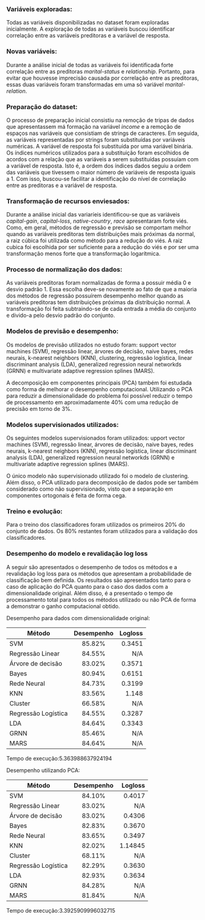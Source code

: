 ### Variáveis exploradas:

Todas as variáveis disponibilizadas no dataset foram exploradas inicialmente. A exploração de todas as variáveis buscou identificar correlação entre as variáveis preditoras e a variável de resposta. 

### Novas variáveis:

Durante a análise inicial de todas as variáveis foi identificada forte correlação entre as preditoras *marital-status* e *relationship*. 
Portanto, para evitar que houvesse imprecisão causada por correlação entre as preditoras, essas duas variáveis foram transformadas em uma só variável *marital-relation*.

### Preparação do dataset:

O processo de preparação inicial consistiu na remoção de tripas de dados que apresentassem má formação na variável *income* 
e a remoção de espaços nas variáveis que consistiam de strings de caracteres. Em seguida, as variáveis representadas por 
strings foram substituídas por variáveis numéricas. A variável de resposta foi substituída por uma variável binária. 
Os índices numéricos utilizados para a substituição foram escolhidos de acordos com a relação que as variáveis a serem 
substituídas possuíam com a variável de resposta. Isto é, a ordem dos índices dados seguiu a ordem das variáveis que
tivessem o maior número de variáveis de resposta iguais a 1. Com isso, buscou-se facilitar a identificação do nível de 
correlação entre as preditoras e a variável de resposta.

### Transformação de recursos enviesados:

Durante a análise inicial das variaríeis identificou-se que as variáveis *capital-gain*, *capital-loss*, *native-country*, 
*race* apresentaram forte viés. Como, em geral, métodos de regressão e previsão se comportam melhor quando as variáveis preditoras
tem distribuições mais próximas da normal, a raiz cúbica foi utilizada como método para a redução do viés. A raiz cubica foi 
escolhida por ser suficiente para a redução do viés e por ser uma transformação menos forte que a transformação logarítmica.

### Processo de normalização dos dados:

As variáveis preditoras foram normalizadas de forma a possuir média 0 e desvio padrão 1. Essa escolha deve-se novamente ao fato de
que a maioria dos métodos de regressão possuírem desempenho melhor quando as variáveis preditoras tem distribuições próximas da
distribuição normal. A transformação foi feita subtraindo-se de cada entrada a média do conjunto e divido-a pelo desvio padrão
do conjunto.

### Modelos de previsão e desempenho:

Os modelos de previsão utilizados no estudo foram: support vector machines (SVM), regressão linear, árvores de decisão,
naive bayes, redes neurais, k-nearest neighbors (KNN), clustering, regressão logística, linear discriminant analysis (LDA),
generalized regression neural networkds (GRNN) e multivariate adaptive regression splines (MARS). 

A decomposição em componentes principais (PCA) também foi estudada como forma de melhorar o desempenho computacional. Utilizando
o PCA para reduzir a dimensionalidade do problema foi possível reduzir o tempo de processamento em aproximadamente 40% com uma
redução de precisão em torno de 3%.

### Modelos supervisionados utilizados:

Os seguintes modelos supervisionados foram utilizados: upport vector machines (SVM), regressão linear, árvores de decisão,
naive bayes, redes neurais, k-nearest neighbors (KNN), regressão logística, linear discriminant analysis (LDA),
generalized regression neural networkds (GRNN) e multivariate adaptive regression splines (MARS).

O único modelo não supervisionado utilizado foi o modelo de clustering. Além disso, o PCA utilizado para decomposição de dados
pode ser também considerado como não supervisionado, visto que a separação em componentes ortogonais é feita de forma cega.

### Treino e evolução:

Para o treino dos classificadores foram utilizados os primeiros 20% do conjunto de dados. Os 80% restantes foram utilizados para a validação dos classificadores.

### Desempenho do modelo e revalidação log loss

A seguir são apresentados o desempenho de todos os métodos e a revalidação log loss para os métodos que apresentam a probabilidade de classificação bem definida. Os resultados são apresentados tanto para o caso de aplicação do PCA quanto para
o caso dos dados com a dimensionalidade original. Além disso, é a presentado o tempo de processamento total para todos os métodos utilizado ou não PCA de forma a demonstrar o ganho computacional obtido.

Desempenho para dados com dimensionalidade original:

| Método        | Desempenho           | Logloss  |
| ------------- |:-------------:| -----:|
| SVM   | 85.82% | 0.3451 |
| Regressão Linear | 84.55% | N/A |
| Árvore de decisão | 83.02%  | 0.3571 |
| Bayes | 80.94% | 0.6151 |
| Rede Neural | 84.73% | 0.3199 |
| KNN | 83.56% | 1.148 |
| Cluster | 66.58% | N/A |
| Regressão Logística | 84.55% | 0.3287 |
| LDA | 84.64% | 0.3343 |
| GRNN | 85.46% | N/A |
| MARS | 84.64% | N/A |

Tempo de execução:5.363988637924194


Desempenho utilizando PCA:

| Método        | Desempenho           | Logloss  |
| ------------- |:-------------:| -----:|
| SVM   | 84.10% | 0.4017 |
| Regressão Linear | 83.02% | N/A |
| Árvore de decisão | 83.02%  | 0.4306 |
| Bayes | 82.83% | 0.3670 |
| Rede Neural | 83.65% | 0.3497 |
| KNN | 82.02% | 1.14845 |
| Cluster | 68.11% | N/A |
| Regressão Logística | 82.29% | 0.3630 |
| LDA | 82.93% | 0.3634 |
| GRNN | 84.28% | N/A |
| MARS | 81.84% | N/A |

Tempo de execução:3.3925909996032715

